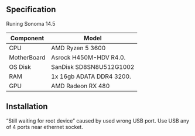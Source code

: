## Specification

Runing Sonoma 14.5

| Component        | Model                                              |
| ---------------- | ---------------------------------------------------|
| CPU              | AMD Ryzen 5 3600                                   |
| MotherBoard      | Asrock H450M-HDV R4.0.                             |
| OS Disk          | SanDisk SD8SN8U512G1002                            |
| RAM              | 1x 16gb ADATA DDR4 3200.                           |
| GPU              | AMD Radeon RX 480                                  |

## Installation

“Still waiting for root device” caused by used wrong USB port. 
Use USB any of 4 ports near ethernet socket.